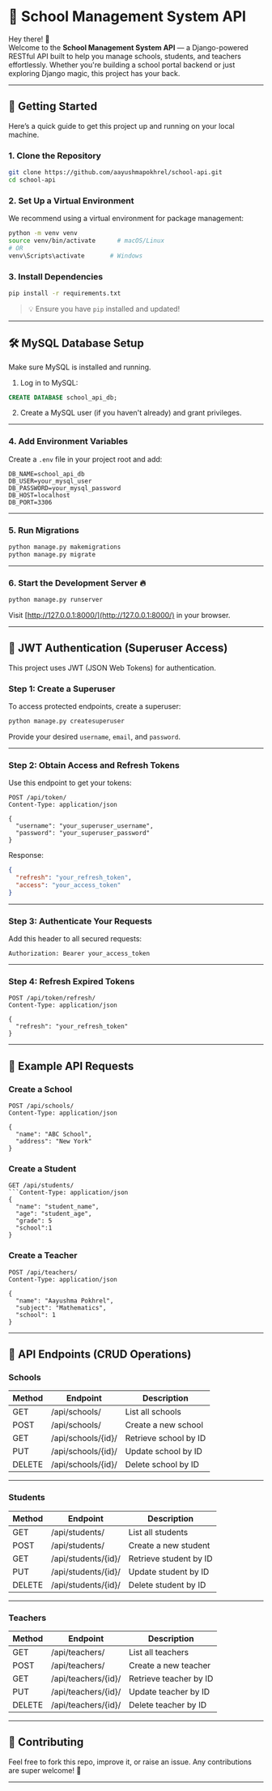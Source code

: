 # 📘 School Management System API

Hey there! 👋\
Welcome to the **School Management System API** — a Django-powered RESTful API built to help you manage schools, students, and teachers effortlessly. Whether you're building a school portal backend or just exploring Django magic, this project has your back.

---

## 🚀 Getting Started

Here’s a quick guide to get this project up and running on your local machine.

### 1. Clone the Repository

```bash
git clone https://github.com/aayushmapokhrel/school-api.git
cd school-api
```

### 2. Set Up a Virtual Environment

We recommend using a virtual environment for package management:

```bash
python -m venv venv
source venv/bin/activate      # macOS/Linux
# OR
venv\Scripts\activate       # Windows
```

### 3. Install Dependencies

```bash
pip install -r requirements.txt
```

> 💡 Ensure you have `pip` installed and updated!

---

## 🛠️ MySQL Database Setup

Make sure MySQL is installed and running.

1. Log in to MySQL:

```sql
CREATE DATABASE school_api_db;
```

2. Create a MySQL user (if you haven't already) and grant privileges.

---

### 4. Add Environment Variables

Create a `.env` file in your project root and add:

```
DB_NAME=school_api_db
DB_USER=your_mysql_user
DB_PASSWORD=your_mysql_password
DB_HOST=localhost
DB_PORT=3306
```

---

### 5. Run Migrations

```bash
python manage.py makemigrations
python manage.py migrate
```

---

### 6. Start the Development Server 🔥

```bash
python manage.py runserver
```

Visit [http://127.0.0.1:8000/](http://127.0.0.1:8000/) in your browser.

---

## 🔑 JWT Authentication (Superuser Access)

This project uses JWT (JSON Web Tokens) for authentication.

### Step 1: Create a Superuser

To access protected endpoints, create a superuser:

```bash
python manage.py createsuperuser
```

Provide your desired `username`, `email`, and `password`.

---

### Step 2: Obtain Access and Refresh Tokens

Use this endpoint to get your tokens:

```http
POST /api/token/
Content-Type: application/json

{
  "username": "your_superuser_username",
  "password": "your_superuser_password"
}
```

Response:

```json
{
  "refresh": "your_refresh_token",
  "access": "your_access_token"
}
```

---

### Step 3: Authenticate Your Requests

Add this header to all secured requests:

```http
Authorization: Bearer your_access_token
```

---

### Step 4: Refresh Expired Tokens

```http
POST /api/token/refresh/
Content-Type: application/json

{
  "refresh": "your_refresh_token"
}
```

---

## 🔌 Example API Requests

### Create a School

```http
POST /api/schools/
Content-Type: application/json

{
  "name": "ABC School",
  "address": "New York"
}
```

### Create a Student

```http
GET /api/students/
```Content-Type: application/json
{
  "name": "student_name",
  "age": "student_age",
  "grade": 5
  "school":1
}
```

### Create a Teacher

```http
POST /api/teachers/
Content-Type: application/json

{
  "name": "Aayushma Pokhrel",
  "subject": "Mathematics",
  "school": 1
}
```

---

## 🔌 API Endpoints (CRUD Operations)

### Schools

| Method | Endpoint            | Description            |
|--------|---------------------|------------------------|
| GET    | /api/schools/       | List all schools       |
| POST   | /api/schools/       | Create a new school    |
| GET    | /api/schools/{id}/  | Retrieve school by ID  |
| PUT    | /api/schools/{id}/  | Update school by ID    |
| DELETE | /api/schools/{id}/  | Delete school by ID    |

---

### Students

| Method | Endpoint             | Description              |
|--------|----------------------|--------------------------|
| GET    | /api/students/       | List all students        |
| POST   | /api/students/       | Create a new student     |
| GET    | /api/students/{id}/  | Retrieve student by ID   |
| PUT    | /api/students/{id}/  | Update student by ID     |
| DELETE | /api/students/{id}/  | Delete student by ID     |

---

### Teachers

| Method | Endpoint             | Description              |
|--------|----------------------|--------------------------|
| GET    | /api/teachers/       | List all teachers        |
| POST   | /api/teachers/       | Create a new teacher     |
| GET    | /api/teachers/{id}/  | Retrieve teacher by ID   |
| PUT    | /api/teachers/{id}/  | Update teacher by ID     |
| DELETE | /api/teachers/{id}/  | Delete teacher by ID     |

---

## 💃 Contributing

Feel free to fork this repo, improve it, or raise an issue. Any contributions are super welcome! 🎉

---

